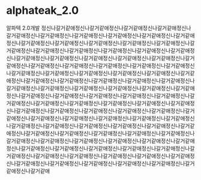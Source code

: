 # alphateak_2.0
알파텍 2.0개발
정신나갈거같애정신나갈거같애정신나갈거같애정신나갈거같애정신나갈거같애정신나갈거같애정신나갈거같애정신나갈거같애정신나갈거같애정신나갈거같애정신나갈거같애정신나갈거같애정신나갈거같애정신나갈거같애정신나갈거같애정신나갈거같애정신나갈거같애정신나갈거같애정신나갈거같애정신나갈거같애정신나갈거같애정신나갈거같애정신나갈거같애정신나갈거같애정신나갈거같애정신나갈거같애정신나갈거같애정신나갈거같애정신나갈거같애정신나갈거같애정신나갈거같애정신나갈거같애정신나갈거같애정신나갈거같애정신나갈거같애정신나갈거같애정신나갈거같애정신나갈거같애정신나갈거같애정신나갈거같애정신나갈거같애정신나갈거같애정신나갈거같애정신나갈거같애정신나갈거같애정신나갈거같애정신나갈거같애정신나갈거같애정신나갈거같애정신나갈거같애정신나갈거같애정신나갈거같애정신나갈거같애정신나갈거같애정신나갈거같애정신나갈거같애정신나갈거같애정신나갈거같애정신나갈거같애정신나갈거같애정신나갈거같애정신나갈거같애정신나갈거같애정신나갈거같애정신나갈거같애정신나갈거같애정신나갈거같애정신나갈거같애정신나갈거같애정신나갈거같애정신나갈거같애정신나갈거같애정신나갈거같애정신나갈거같애정신나갈거같애정신나갈거같애정신나갈거같애정신나갈거같애정신나갈거같애정신나갈거같애정신나갈거같애정신나갈거같애정신나갈거같애정신나갈거같애정신나갈거같애정신나갈거같애정신나갈거같애정신나갈거같애정신나갈거같애정신나갈거같애정신나갈거같애정신나갈거같애정신나갈거같애정신나갈거같애정신나갈거같애정신나갈거같애정신나갈거같애정신나갈거같애정신나갈거같애정신나갈거같애정신나갈거같애정신나갈거같애정신나갈거같애정신나갈거같애정신나갈거같애정신나갈거같애
